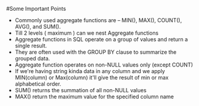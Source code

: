 #Some Important Points
 - Commonly used aggregate functions are – MIN(), MAX(), COUNT(), AVG(), and SUM().
 - Till 2 levels ( maximum ) can we nest Aggregate functions
 - Aggregate functions in SQL operate on a group of values and return a single result.
 - They are often used with the GROUP BY clause to summarize the grouped data.
 - Aggregate function operates on non-NULL values only (except COUNT)
 - If we're having string kinda data in any column and we apply MIN(column) or Max(column) it'll give the result of min or max alphabetical order.
 - SUM() returns the summation of all non-NULL values    
 - MAX() return the maximum value for the specified column name
